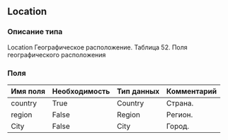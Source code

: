 
## Location

### Описание типа
Location
Географическое расположение.
Таблица 52. Поля географического расположения


### Поля

| Имя поля | Необходимость | Тип данных | Комментарий |
|---|---|---|---|
|country|True|Country|Страна.<br/>|
|region|False|Region|Регион.<br/>|
|City|False|City|Город.<br/>|
